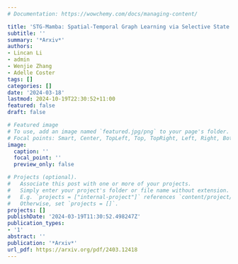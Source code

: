```yaml
---
# Documentation: https://wowchemy.com/docs/managing-content/

title: 'STG-Mamba: Spatial-Temporal Graph Learning via Selective State Space Model'
subtitle: ''
summary: '*Arxiv*'
authors:
- Lincan Li
- admin
- Wenjie Zhang
- Adelle Coster
tags: []
categories: []
date: '2024-03-18'
lastmod: 2024-10-19T22:30:52+11:00
featured: false
draft: false

# Featured image
# To use, add an image named `featured.jpg/png` to your page's folder.
# Focal points: Smart, Center, TopLeft, Top, TopRight, Left, Right, BottomLeft, Bottom, BottomRight.
image:
  caption: ''
  focal_point: ''
  preview_only: false

# Projects (optional).
#   Associate this post with one or more of your projects.
#   Simply enter your project's folder or file name without extension.
#   E.g. `projects = ["internal-project"]` references `content/project/deep-learning/index.md`.
#   Otherwise, set `projects = []`.
projects: []
publishDate: '2024-03-19T11:30:52.498247Z'
publication_types:
- '1'
abstract: ''
publication: '*Arxiv*'
url_pdf: https://arxiv.org/pdf/2403.12418
---
```

